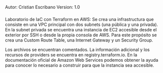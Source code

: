 Autor: Cristian Escribano
Version: 1.0

###

Laboratorio de IaC con Terraform en AWS:
Se crea una infrastructura que consiste en una VPC principal con dos subnets (una pública y una privada).
En la subnet privada se encuentra una instancia de EC2 accesible desde el exterior por SSH o desde la propia consola de AWS.
Para este propósito se crea una Custom Route Table, una Internet Gateway y un Security Group.

Los archivos se encuentran comentados.
La información adicional y los recursos de providers se encuentra en registry.terraform.io.
En la documentación oficial de Amazon Web Services podemos obtener la ayuda para conocer lo necesario a construir para que la instancia sea accesible.
